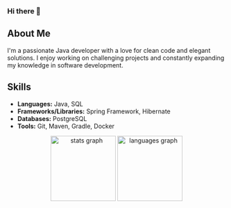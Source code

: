 ### Hi there 👋

## About Me

I'm a passionate Java developer with a love for clean code and elegant solutions. I enjoy working on challenging projects and constantly expanding my knowledge in software development.

## Skills

- **Languages:** Java, SQL
- **Frameworks/Libraries:** Spring Framework, Hibernate
- **Databases:** PostgreSQL
- **Tools:** Git, Maven, Gradle, Docker

<div align="center">
  <img src="https://github-readme-stats.vercel.app/api?username=6angel6&hide_title=false&hide_rank=false&show_icons=true&include_all_commits=true&count_private=true&disable_animations=false&theme=dracula&locale=en&hide_border=false&order=1" height="150" alt="stats graph"  />
  <img src="https://github-readme-stats.vercel.app/api/top-langs?username=6angel6&locale=en&hide_title=false&layout=compact&card_width=320&langs_count=5&theme=dracula&hide_border=false&order=2" height="150" alt="languages graph"  />
</div>

###
